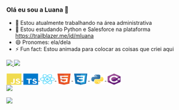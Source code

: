 ### Olá eu sou a Luana 👋

- 🔭 Estou atualmente trabalhando na área administrativa
- 🌱 Estou estudando Python e Salesforce na plataforma https://trailblazer.me/id/mluana
- 😄 Pronomes: ela/dela
- ⚡ Fun fact: Estou animada para colocar as coisas que criei aqui

<div>
<a href="https://github.com/mluanax">
<img height="140em" src="https://github-readme-stats.vercel.app/api?username=mluanax&amp;show_icons=true&amp;theme=white&amp;include_all_commits=true&amp;count_private=true"/>
<img height="140em" src="https://github-readme-stats.vercel.app/api/top-langs/?username=mluanax&amp;layout=compact&amp;langs_count=7&amp;theme=white" />
</div>
  
  <div style="display: inline_block"><br>
  <img align="center" alt="Rafa-Js" height="30" width="40" src="https://raw.githubusercontent.com/devicons/devicon/master/icons/javascript/javascript-plain.svg">
  <img align="center" alt="Rafa-Ts" height="30" width="40" src="https://raw.githubusercontent.com/devicons/devicon/master/icons/typescript/typescript-plain.svg">
  <img align="center" alt="Rafa-React" height="30" width="40" src="https://raw.githubusercontent.com/devicons/devicon/master/icons/react/react-original.svg">
  <img align="center" alt="Rafa-HTML" height="30" width="40" src="https://raw.githubusercontent.com/devicons/devicon/master/icons/html5/html5-original.svg">
  <img align="center" alt="Rafa-CSS" height="30" width="40" src="https://raw.githubusercontent.com/devicons/devicon/master/icons/css3/css3-original.svg">
  <img align="center" alt="Rafa-Python" height="30" width="40" src="https://raw.githubusercontent.com/devicons/devicon/master/icons/python/python-original.svg">
  <img align="center" alt="Rafa-Csharp" height="30" width="40" src="https://raw.githubusercontent.com/devicons/devicon/master/icons/csharp/csharp-original.svg">

</div>
  
  <div>
   <a href = "mailto:contatomarialuana@hotmail.com"><img src="https://img.shields.io/badge/-Gmail-%23333?style=for-the-badge&logo=gmail&logoColor=white" target="_blank"></a>
  
   <a href="https://www.linkedin.com/in/maria-luana" target="_blank"><img src="https://img.shields.io/badge/-LinkedIn-%230077B5?style=for-the-badge&logo=linkedin&logoColor=white" target="_blank"></a> 
  </div>
